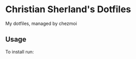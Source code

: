 Christian Sherland's Dotfiles
=============================
My dotfiles, managed by chezmoi

Usage
-----
To install run:


